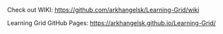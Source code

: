 Check out WIKI: https://github.com/arkhangelsk/Learning-Grid/wiki

Learning Grid GitHub Pages: https://arkhangelsk.github.io/Learning-Grid/



